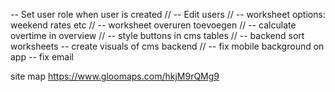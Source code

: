 -- Set user role when user is created //
-- Edit users //
-- worksheet options: weekend rates etc //
-- worksheet overuren toevoegen //
-- calculate overtime in overview //
-- style buttons in cms tables //
-- backend sort worksheets
-- create visuals of cms backend //
-- fix mobile background on app
-- fix email

site map https://www.gloomaps.com/hkjM9rQMg9
